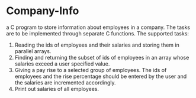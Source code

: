 # Company-Info
a C program to store information about employees in a company.
The tasks are to be implemented through separate C functions.
The supported tasks:
1. Reading the ids of employees and their salaries and storing them in parallel 
arrays.
2. Finding and returning the subset of ids of employees in an array whose salaries 
exceed a user specified value.
3. Giving a pay rise to a selected group of employees. The ids of employees and the 
rise percentage should be entered by the user and the salaries are incremented 
accordingly.
4. Print out salaries of all employees. 
